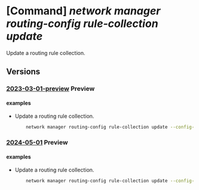 # [Command] _network manager routing-config rule-collection update_

Update a routing rule collection.

## Versions

### [2023-03-01-preview](/Resources/mgmt-plane/L3N1YnNjcmlwdGlvbnMve30vcmVzb3VyY2Vncm91cHMve30vcHJvdmlkZXJzL21pY3Jvc29mdC5uZXR3b3JrL25ldHdvcmttYW5hZ2Vycy97fS9yb3V0aW5nY29uZmlndXJhdGlvbnMve30vcnVsZWNvbGxlY3Rpb25zL3t9/2023-03-01-preview.xml) **Preview**

<!-- mgmt-plane /subscriptions/{}/resourcegroups/{}/providers/microsoft.network/networkmanagers/{}/routingconfigurations/{}/rulecollections/{} 2023-03-01-preview -->

#### examples

- Update a routing rule collection.
    ```bash
        network manager routing-config rule-collection update --config-name TestNetworkManagerConfig --manager-name TestNetworkManager --name TestNetworkManagerCollection --resource-group "rg1" --description "test"
    ```

### [2024-05-01](/Resources/mgmt-plane/L3N1YnNjcmlwdGlvbnMve30vcmVzb3VyY2Vncm91cHMve30vcHJvdmlkZXJzL21pY3Jvc29mdC5uZXR3b3JrL25ldHdvcmttYW5hZ2Vycy97fS9yb3V0aW5nY29uZmlndXJhdGlvbnMve30vcnVsZWNvbGxlY3Rpb25zL3t9/2024-05-01.xml) **Preview**

<!-- mgmt-plane /subscriptions/{}/resourcegroups/{}/providers/microsoft.network/networkmanagers/{}/routingconfigurations/{}/rulecollections/{} 2024-05-01 -->

#### examples

- Update a routing rule collection.
    ```bash
        network manager routing-config rule-collection update --config-name TestNetworkManagerConfig --manager-name TestNetworkManager --name TestNetworkManagerCollection --resource-group "rg1" --description "test"
    ```
